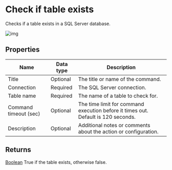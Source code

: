 # Check if table exists

Checks if a table exists in a SQL Server database.

![img](https://profitbasedocs.blob.core.windows.net/flowimages/check-if-table-exist.png)

## Properties

| Name         | Data type       | Description                                       |
|--------------|-----------------|---------------------------------------------------|
| Title           | Optional | The title or name of the command.        |
| Connection    | Required   | The SQL Server connection. |
| Table name   | Required   | The name of a table to check for. |
|Command timeout (sec) | Optional | The time limit for command execution before it times out. Default is 120 seconds.|
| Description   | Optional | Additional notes or comments about the action or configuration. |

## Returns

[Boolean](https://learn.microsoft.com/en-us/dotnet/api/system.boolean) True if the table exists, otherwise false.
